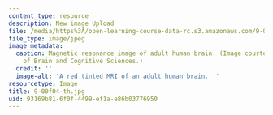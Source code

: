 ```yaml
---
content_type: resource
description: New image Upload
file: /media/https%3A/open-learning-course-data-rc.s3.amazonaws.com/9-00-introduction-to-psychology-fall-2004/93169b816f0f4499ef1ae86b03776950_9-00f04-th.jpg
file_type: image/jpeg
image_metadata:
  caption: Magnetic resonance image of adult human brain. (Image courtesy of MIT Department
    of Brain and Cognitive Sciences.)
  credit: ''
  image-alt: 'A red tinted MRI of an adult human brain.  '
resourcetype: Image
title: 9-00f04-th.jpg
uid: 93169b81-6f0f-4499-ef1a-e86b03776950
---
```

